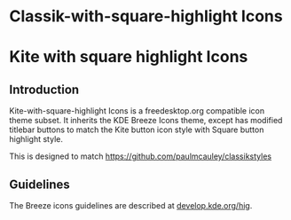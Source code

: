 # Classik-with-square-highlight Icons
# Kite with square highlight Icons

## Introduction

Kite-with-square-highlight Icons is a freedesktop.org compatible icon theme subset. It inherits the KDE Breeze Icons theme, except has modified titlebar buttons to match the Kite button icon style with Square button highlight style.

This is designed to match https://github.com/paulmcauley/classikstyles

## Guidelines

The Breeze icons guidelines are described at [develop.kde.org/hig](https://develop.kde.org/hig).
